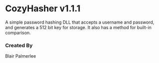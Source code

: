 # CozyHasher v1.1.1

A simple password hashing DLL that accepts a username and password, and generates a 512 bit key for storage. It also has a method for built-in comparison. 

### Created By

Blair Palmerlee

